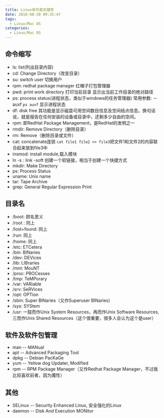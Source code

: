 ```yaml
---
title: Linux命令英文缩写
date: 2018-08-30 09:35:47
tags:
  - Linux/Mac OS
categories:
  - Linux/Mac OS
---
```

## 命令缩写
- ls: list(列出目录内容)
- cd: Change Directory（改变目录）
- su: switch user 切换用户
- rpm: redhat package manager 红帽子打包管理器
- pwd: print work directory 打印当前目录 显示出当前工作目录的绝对路径
- ps:  process status(进程状态，类似于windows的任务管理器) 常用参数: －auxf `ps auxf` 显示进程状态
- df:  disk free 其功能是显示磁盘可用空间数目信息及空间结点信息。换句话说，就是报告在任何安装的设备或目录中，还剩多少自由的空间。
- rpm:  即RedHat Package Management，是RedHat的发明之一
- rmdir: Remove Directory（删除目录）
- rm: Remove（删除目录或文件）
- cat:  concatenate连锁 `cat file1 file2 >> file3`把文件1和文件2的内容联合起来放到file3中
- insmod:  install module,载入模块
- ln -s :  link -soft 创建一个软链接，相当于创建一个快捷方式
- mkdir: Make Directory
- ps: Process Status
- uname: Unix name
- tar: Tape Archive
- grep: General Regular Expression Print

<!-- more -->

## 目录名
- /boot: 顾名思义
- /root : 同上
- /lost+found: 同上
- /run: 同上
- /home: 同上
- /etc: ETCetera
- /bin: BINaries
- /dev: DEVices
- /lib: LIBraries
- /mnt: MouNT
- /proc: PROCesses
- /tmp: TeMPorary
- /var: VARiable
- /srv: SeRVices
- /opt: OPTion
- /sbin: Super BINaries（又作Superuser BINaries）
- /sys: SYStem
- /usr: 一鼓而作Unix System Resources，再而作Unix Software Resources,三而作Unix Shared Resources（这个很重要，很多人会认为这个是user）

## 软件及软件包管理
- man -- MANual
- apt -- Advanced Packaging Tool
- dpkg -- Debian PacKaGe
- yum -- Yellow dog Updater, Modified
- rpm -- RPM Package Manager（又作Redhat Package Manager，不过我比较喜欢前者，因为魔性）

## 其他
- SELinux -- Security Enhanced Linux, 安全强化的Linux
- daemon -- Disk And Execution MONitor
